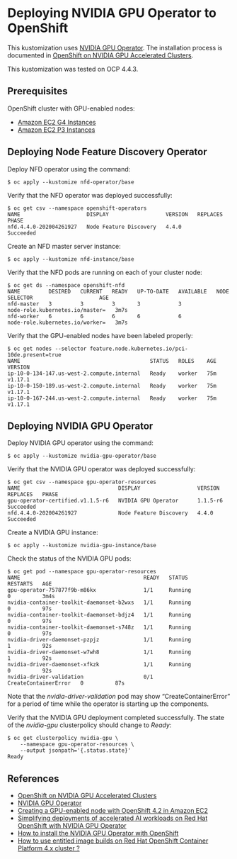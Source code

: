 # Deploying NVIDIA GPU Operator to OpenShift

This kustomization uses [NVIDIA GPU Operator](https://github.com/NVIDIA/gpu-operator). The installation process is documented in [OpenShift on NVIDIA GPU Accelerated Clusters](https://docs.nvidia.com/datacenter/kubernetes/openshift-on-gpu-install-guide/index.html).

This kustomization was tested on OCP 4.4.3.

## Prerequisites

OpenShift cluster with GPU-enabled nodes:

* [Amazon EC2 G4 Instances](https://aws.amazon.com/ec2/instance-types/g4/)
* [Amazon EC2 P3 Instances](https://aws.amazon.com/ec2/instance-types/p3/)

## Deploying Node Feature Discovery Operator

Deploy NFD operator using the command:

```
$ oc apply --kustomize nfd-operator/base
```

Verify that the NFD operator was deployed successfully:

```
$ oc get csv --namespace openshift-operators
NAME                     DISPLAY                  VERSION   REPLACES   PHASE
nfd.4.4.0-202004261927   Node Feature Discovery   4.4.0                Succeeded
```
Create an NFD master server instance:

```
$ oc apply --kustomize nfd-instance/base
```

Verify that the NFD pods are running on each of your cluster node:

```
$ oc get ds --namespace openshift-nfd
NAME         DESIRED   CURRENT   READY   UP-TO-DATE   AVAILABLE   NODE SELECTOR                     AGE
nfd-master   3         3         3       3            3           node-role.kubernetes.io/master=   3m7s
nfd-worker   6         6         6       6            6           node-role.kubernetes.io/worker=   3m7s
```

Verify that the GPU-enabled nodes have been labeled properly:

```
$ oc get nodes --selector feature.node.kubernetes.io/pci-10de.present=true
NAME                                         STATUS   ROLES    AGE   VERSION
ip-10-0-134-147.us-west-2.compute.internal   Ready    worker   75m   v1.17.1
ip-10-0-150-189.us-west-2.compute.internal   Ready    worker   75m   v1.17.1
ip-10-0-167-244.us-west-2.compute.internal   Ready    worker   75m   v1.17.1
```

## Deploying NVIDIA GPU Operator

Deploy NVIDIA GPU operator using the command:

```
$ oc apply --kustomize nvidia-gpu-operator/base
```

Verify that the NVIDIA GPU operator was deployed successfully:

```
$ oc get csv --namespace gpu-operator-resources
NAME                               DISPLAY                  VERSION    REPLACES   PHASE
gpu-operator-certified.v1.1.5-r6   NVIDIA GPU Operator      1.1.5-r6              Succeeded
nfd.4.4.0-202004261927             Node Feature Discovery   4.4.0                 Succeeded
```

Create a NVIDIA GPU instance:

```
$ oc apply --kustomize nvidia-gpu-instance/base
```

Check the status of the NVIDIA GPU pods:

```
$ oc get pod --namespace gpu-operator-resources
NAME                                       READY   STATUS                 RESTARTS   AGE
gpu-operator-757877f9b-m86kx               1/1     Running                0          3m4s
nvidia-container-toolkit-daemonset-b2wxs   1/1     Running                0          97s
nvidia-container-toolkit-daemonset-bdjz4   1/1     Running                0          97s
nvidia-container-toolkit-daemonset-s748z   1/1     Running                0          97s
nvidia-driver-daemonset-pzpjz              1/1     Running                1          92s
nvidia-driver-daemonset-w7wh8              1/1     Running                1          92s
nvidia-driver-daemonset-xfkzk              1/1     Running                0          92s
nvidia-driver-validation                   0/1     CreateContainerError   0          87s
```

Note that the *nvidia-driver-validation* pod may show “CreateContainerError” for a period of time while the operator is starting up the components.

Verify that the NVIDIA GPU deployment completed successfully. The state of the *nvidia-gpu* clusterpolicy should change to *Ready*:

```
$ oc get clusterpolicy nvidia-gpu \
    --namespace gpu-operator-resources \
    --output jsonpath='{.status.state}'
Ready
```

## References

* [OpenShift on NVIDIA GPU Accelerated Clusters](https://docs.nvidia.com/datacenter/kubernetes/openshift-on-gpu-install-guide/index.html)
* [NVIDIA GPU Operator](https://github.com/NVIDIA/gpu-operator)
* [Creating a GPU-enabled node with OpenShift 4.2 in Amazon EC2](https://www.openshift.com/blog/creating-a-gpu-enabled-node-with-openshift-4-2-in-amazon-ec2)
* [Simplifying deployments of accelerated AI workloads on Red Hat OpenShift with NVIDIA GPU Operator](https://www.openshift.com/blog/simplifying-deployments-of-accelerated-ai-workloads-on-red-hat-openshift-with-nvidia-gpu-operator)
* [How to install the NVIDIA GPU Operator with OpenShift](https://access.redhat.com/solutions/4908611)
* [How to use entitled image builds on Red Hat OpenShift Container Platform 4.x cluster ?](https://access.redhat.com/solutions/4908771)

